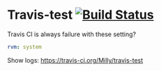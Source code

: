 # Travis-test [![Build Status](https://travis-ci.org/Milly/travis-test.svg?branch=without-rvm)](https://travis-ci.org/Milly/travis-test)

Travis CI is always failure with these setting?

```yaml
rvm: system
```

Show logs: https://travis-ci.org/Milly/travis-test
